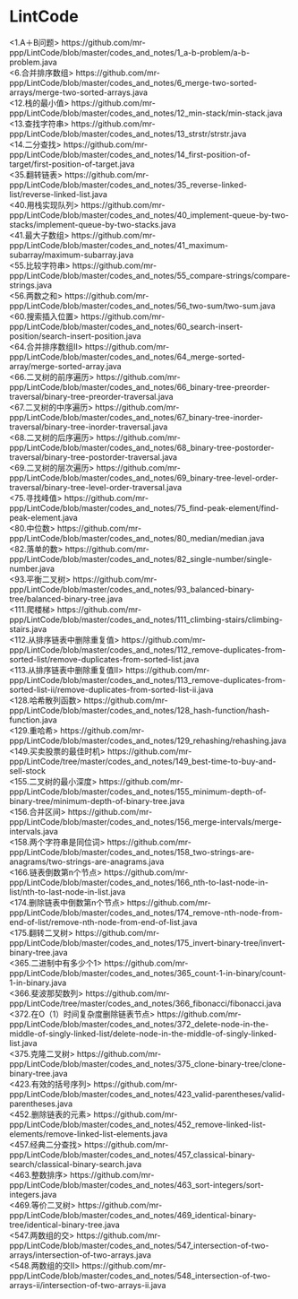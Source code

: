 # LintCode
<problems that I have solved in LintCode>
<1.A＋B问题>
https://github.com/mr-ppp/LintCode/blob/master/codes_and_notes/1_a-b-problem/a-b-problem.java
<br/>
<6.合并排序数组>
https://github.com/mr-ppp/LintCode/blob/master/codes_and_notes/6_merge-two-sorted-arrays/merge-two-sorted-arrays.java
<br/>
<12.栈的最小值>
https://github.com/mr-ppp/LintCode/blob/master/codes_and_notes/12_min-stack/min-stack.java
<br/>
<13.查找字符串>
https://github.com/mr-ppp/LintCode/blob/master/codes_and_notes/13_strstr/strstr.java
<br/>
<14.二分查找>
https://github.com/mr-ppp/LintCode/blob/master/codes_and_notes/14_first-position-of-target/first-position-of-target.java
<br/>
<35.翻转链表>
https://github.com/mr-ppp/LintCode/blob/master/codes_and_notes/35_reverse-linked-list/reverse-linked-list.java
<br/>
<40.用栈实现队列>
https://github.com/mr-ppp/LintCode/blob/master/codes_and_notes/40_implement-queue-by-two-stacks/implement-queue-by-two-stacks.java
<br/>
<41.最大子数组>
https://github.com/mr-ppp/LintCode/blob/master/codes_and_notes/41_maximum-subarray/maximum-subarray.java
<br/>
<55.比较字符串>
https://github.com/mr-ppp/LintCode/blob/master/codes_and_notes/55_compare-strings/compare-strings.java
<br/>
<56.两数之和>
https://github.com/mr-ppp/LintCode/blob/master/codes_and_notes/56_two-sum/two-sum.java
<br/>
<60.搜索插入位置>
https://github.com/mr-ppp/LintCode/blob/master/codes_and_notes/60_search-insert-position/search-insert-position.java
<br/>
<64.合并排序数组II>
https://github.com/mr-ppp/LintCode/blob/master/codes_and_notes/64_merge-sorted-array/merge-sorted-array.java
<br/>
<66.二叉树的前序遍历>
https://github.com/mr-ppp/LintCode/blob/master/codes_and_notes/66_binary-tree-preorder-traversal/binary-tree-preorder-traversal.java
<br/>
<67.二叉树的中序遍历>
https://github.com/mr-ppp/LintCode/blob/master/codes_and_notes/67_binary-tree-inorder-traversal/binary-tree-inorder-traversal.java
<br/>
<68.二叉树的后序遍历>
https://github.com/mr-ppp/LintCode/blob/master/codes_and_notes/68_binary-tree-postorder-traversal/binary-tree-postorder-traversal.java
<br/>
<69.二叉树的层次遍历>
https://github.com/mr-ppp/LintCode/blob/master/codes_and_notes/69_binary-tree-level-order-traversal/binary-tree-level-order-traversal.java
<br/>
<75.寻找峰值>
https://github.com/mr-ppp/LintCode/blob/master/codes_and_notes/75_find-peak-element/find-peak-element.java
<br/>
<80.中位数>
https://github.com/mr-ppp/LintCode/blob/master/codes_and_notes/80_median/median.java
<br/>
<82.落单的数>
https://github.com/mr-ppp/LintCode/blob/master/codes_and_notes/82_single-number/single-number.java
<br/>
<93.平衡二叉树>
https://github.com/mr-ppp/LintCode/blob/master/codes_and_notes/93_balanced-binary-tree/balanced-binary-tree.java
<br/>
<111.爬楼梯>
https://github.com/mr-ppp/LintCode/blob/master/codes_and_notes/111_climbing-stairs/climbing-stairs.java
<br/>
<112.从排序链表中删除重复值>
https://github.com/mr-ppp/LintCode/blob/master/codes_and_notes/112_remove-duplicates-from-sorted-list/remove-duplicates-from-sorted-list.java
<br/>
<113.从排序链表中删除重复值II>
https://github.com/mr-ppp/LintCode/blob/master/codes_and_notes/113_remove-duplicates-from-sorted-list-ii/remove-duplicates-from-sorted-list-ii.java
<br/>
<128.哈希散列函数>
https://github.com/mr-ppp/LintCode/blob/master/codes_and_notes/128_hash-function/hash-function.java
<br/>
<129.重哈希>
https://github.com/mr-ppp/LintCode/blob/master/codes_and_notes/129_rehashing/rehashing.java
<br/>
<149.买卖股票的最佳时机>
https://github.com/mr-ppp/LintCode/tree/master/codes_and_notes/149_best-time-to-buy-and-sell-stock
<br/>
<155.二叉树的最小深度>
https://github.com/mr-ppp/LintCode/blob/master/codes_and_notes/155_minimum-depth-of-binary-tree/minimum-depth-of-binary-tree.java
<br/>
<156.合并区间>
https://github.com/mr-ppp/LintCode/blob/master/codes_and_notes/156_merge-intervals/merge-intervals.java
<br/>
<158.两个字符串是同位词>
https://github.com/mr-ppp/LintCode/blob/master/codes_and_notes/158_two-strings-are-anagrams/two-strings-are-anagrams.java
<br/>
<166.链表倒数第n个节点>
https://github.com/mr-ppp/LintCode/blob/master/codes_and_notes/166_nth-to-last-node-in-list/nth-to-last-node-in-list.java
<br/>
<174.删除链表中倒数第n个节点>
https://github.com/mr-ppp/LintCode/blob/master/codes_and_notes/174_remove-nth-node-from-end-of-list/remove-nth-node-from-end-of-list.java
<br/>
<175.翻转二叉树>
https://github.com/mr-ppp/LintCode/blob/master/codes_and_notes/175_invert-binary-tree/invert-binary-tree.java
<br/>
<365.二进制中有多少个1>
https://github.com/mr-ppp/LintCode/blob/master/codes_and_notes/365_count-1-in-binary/count-1-in-binary.java
<br/>
<366.斐波那契数列>
https://github.com/mr-ppp/LintCode/tree/master/codes_and_notes/366_fibonacci/fibonacci.java
<br/>
<372.在O（1）时间复杂度删除链表节点>
https://github.com/mr-ppp/LintCode/blob/master/codes_and_notes/372_delete-node-in-the-middle-of-singly-linked-list/delete-node-in-the-middle-of-singly-linked-list.java
<br/>
<375.克隆二叉树>
https://github.com/mr-ppp/LintCode/blob/master/codes_and_notes/375_clone-binary-tree/clone-binary-tree.java
<br/>
<423.有效的括号序列>
https://github.com/mr-ppp/LintCode/blob/master/codes_and_notes/423_valid-parentheses/valid-parentheses.java
<br/>
<452.删除链表的元素>
https://github.com/mr-ppp/LintCode/blob/master/codes_and_notes/452_remove-linked-list-elements/remove-linked-list-elements.java
<br/>
<457.经典二分查找>
https://github.com/mr-ppp/LintCode/blob/master/codes_and_notes/457_classical-binary-search/classical-binary-search.java
<br/>
<463.整数排序>
https://github.com/mr-ppp/LintCode/blob/master/codes_and_notes/463_sort-integers/sort-integers.java
<br/>
<469.等价二叉树>
https://github.com/mr-ppp/LintCode/blob/master/codes_and_notes/469_identical-binary-tree/identical-binary-tree.java
<br/>
<547.两数组的交>
https://github.com/mr-ppp/LintCode/blob/master/codes_and_notes/547_intersection-of-two-arrays/intersection-of-two-arrays.java
<br/>
<548.两数组的交II>
https://github.com/mr-ppp/LintCode/blob/master/codes_and_notes/548_intersection-of-two-arrays-ii/intersection-of-two-arrays-ii.java
<br/>












